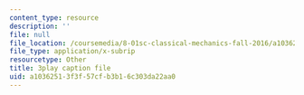 ```yaml
---
content_type: resource
description: ''
file: null
file_location: /coursemedia/8-01sc-classical-mechanics-fall-2016/a10362513f3f57cfb3b16c303da22aa0_uRUAnKCyyig.vtt
file_type: application/x-subrip
resourcetype: Other
title: 3play caption file
uid: a1036251-3f3f-57cf-b3b1-6c303da22aa0
---
```

